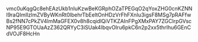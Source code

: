 vmc0uKqgQc8ehEAzUkb1nIuKzwBeKGRphOZaTPEGqO2qYoxZHG0cnKZNNl9raQImIlzlmZVByWKnRt0lbehrTbEeltOnHDzVrFhFXnIu3igsF8MSg7pRAFfwBs2fNN7cPkZV4lmMaGFEX0v8h8cqidlQiVTKZAInFPgXMxPAY7ZGClrpGVscNP95E9GTOUaAzZ362QRYyC3iSUak4IbqvOIru6pkC6n2p2xx5thrIhu6GEnCdVOJF8HcHn
